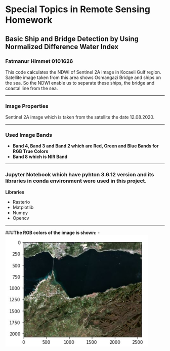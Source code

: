 # Special Topics in Remote Sensing Homework
## Basic Ship and Bridge Detection by Using Normalized Difference Water Index
### Fatmanur Himmet 0101626
This code calculates the NDWI of Sentinel 2A image in Kocaeli Gulf region. Satellite image taken from this area shows Osmangazi Bridge and ships on the sea. So the NDWI enable us to separate these ships, the bridge and coastal line from the sea. 

***
### Image Properties
Sentinel 2A image which is taken from the satellite the date 12.08.2020. 

***
### Used Image Bands
- __Band 4, Band 3 and Band 2 which are Red, Green and Blue Bands for RGB True Colors__
- __Band 8 which is NIR Band__

***
### Jupyter Notebook which have pyhton 3.6.12 version and its libraries in conda environment were used in this project.
 __Libraries__
- Rasterio
- Matplotlib
- Numpy
- Opencv

***
###__The RGB colors of the image is shown:__ 
-![RGB Image Plot](RGB_Image_Plot.JPG)
